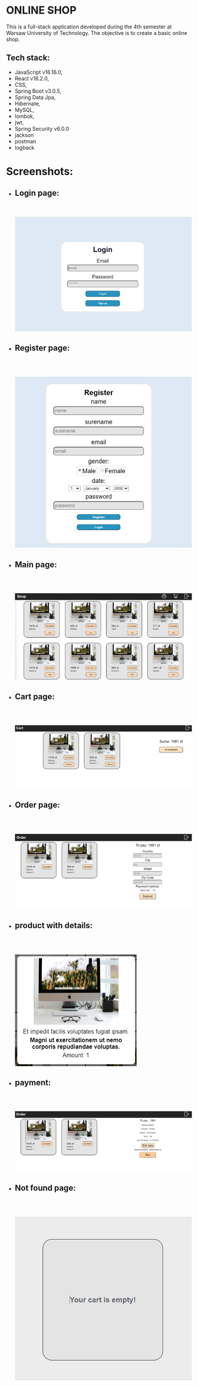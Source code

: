 # ONLINE SHOP

This is a full-stack application developed during the 4th semester at Warsaw University of Technology. The objective is to create a basic online shop.

## Tech stack:

- JavaScript v16.16.0,
- React v18.2.0,
- CSS,
- Spring Boot v3.0.5,
- Spring Data Jpa,
- Hibernate,
- MySQL,
- lombok,
- jwt,
- Spring Security v6.0.0
- jackson
- postman
- logback

# Screenshots:

- ## Login page:

  <br><br>
  ![](/documentacy/screens/login.png)

- ## Register page:

  <br><br>

  ![](/documentacy/screens/register.png)

- ## Main page:

  <br><br>

  ![](/documentacy/screens/main.png)

- ## Cart page:

  <br><br>

  ![](/documentacy/screens/cart.png)

- ## Order page:

  <br><br>

  ![](/documentacy/screens/order.png)

- ## product with details:

  <br><br>

  ![](/documentacy/screens/productDetails.png)

- ## payment:

  <br><br>

  ![](/documentacy/screens/payment.png)

- ## Not found page:

  <br><br>

  ![](/documentacy/screens/empty.png)
